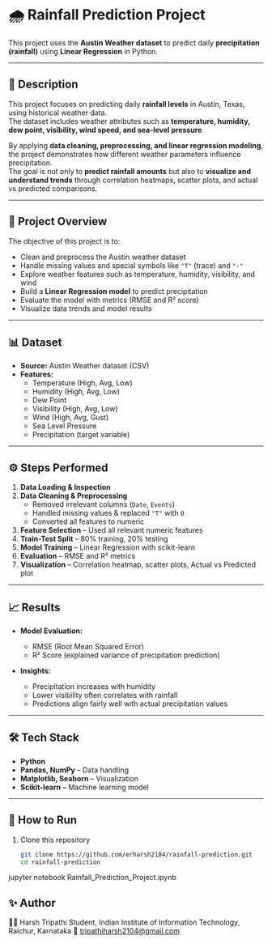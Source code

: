 # 🌧️ Rainfall Prediction Project

This project uses the **Austin Weather dataset** to predict daily **precipitation (rainfall)** using **Linear Regression** in Python.  

---

## 📖 Description
This project focuses on predicting daily **rainfall levels** in Austin, Texas, using historical weather data.  
The dataset includes weather attributes such as **temperature, humidity, dew point, visibility, wind speed, and sea-level pressure**.  

By applying **data cleaning, preprocessing, and linear regression modeling**, the project demonstrates how different weather parameters influence precipitation.  
The goal is not only to **predict rainfall amounts** but also to **visualize and understand trends** through correlation heatmaps, scatter plots, and actual vs predicted comparisons.  

---

## 📌 Project Overview
The objective of this project is to:
- Clean and preprocess the Austin weather dataset  
- Handle missing values and special symbols like `"T"` (trace) and `"-"`  
- Explore weather features such as temperature, humidity, visibility, and wind  
- Build a **Linear Regression model** to predict precipitation  
- Evaluate the model with metrics (RMSE and R² score)  
- Visualize data trends and model results  

---

## 📊 Dataset
- **Source:** Austin Weather dataset (CSV)  
- **Features:**  
  - Temperature (High, Avg, Low)  
  - Humidity (High, Avg, Low)  
  - Dew Point  
  - Visibility (High, Avg, Low)  
  - Wind (High, Avg, Gust)  
  - Sea Level Pressure  
  - Precipitation (target variable)  

---

## ⚙️ Steps Performed
1. **Data Loading & Inspection**  
2. **Data Cleaning & Preprocessing**  
   - Removed irrelevant columns (`Date`, `Events`)  
   - Handled missing values & replaced `"T"` with `0`  
   - Converted all features to numeric  
3. **Feature Selection** – Used all relevant numeric features  
4. **Train-Test Split** – 80% training, 20% testing  
5. **Model Training** – Linear Regression with scikit-learn  
6. **Evaluation** – RMSE and R² metrics  
7. **Visualization** – Correlation heatmap, scatter plots, Actual vs Predicted plot  

---

## 📈 Results
- **Model Evaluation:**  
  - RMSE (Root Mean Squared Error)  
  - R² Score (explained variance of precipitation prediction)  

- **Insights:**  
  - Precipitation increases with humidity  
  - Lower visibility often correlates with rainfall  
  - Predictions align fairly well with actual precipitation values  

---

## 🛠️ Tech Stack
- **Python**  
- **Pandas, NumPy** – Data handling  
- **Matplotlib, Seaborn** – Visualization  
- **Scikit-learn** – Machine learning model  

---

## 🚀 How to Run
1. Clone this repository  
   ```bash
   git clone https://github.com/erharsh2104/rainfall-prediction.git
   cd rainfall-prediction

jupyter notebook Rainfall_Prediction_Project.ipynb

## ✨ Author
👨‍💻 Harsh Tripathi
Student, Indian Institute of Information Technology, Raichur, Karnataka
📧 tripathiharsh2104@gmail.com

